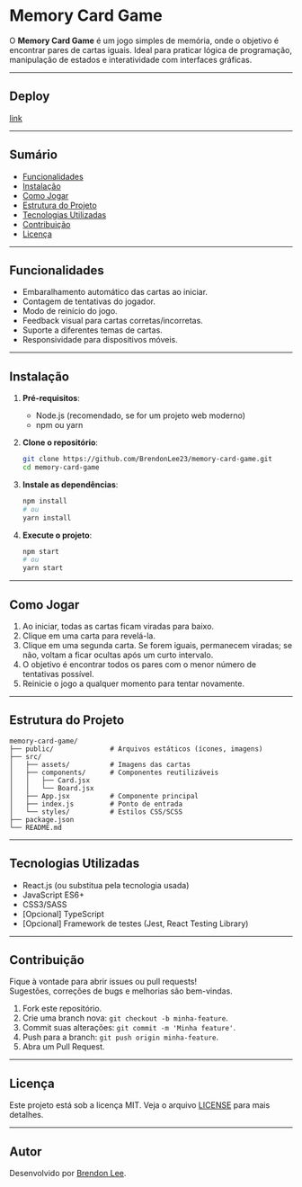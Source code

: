 # Memory Card Game

O **Memory Card Game** é um jogo simples de memória, onde o objetivo é encontrar pares de cartas iguais. Ideal para praticar lógica de programação, manipulação de estados e interatividade com interfaces gráficas.

---

## Deploy

[link](https://memory-card-game-three-pied.vercel.app/)

---

## Sumário

- [Funcionalidades](#funcionalidades)
- [Instalação](#instalação)
- [Como Jogar](#como-jogar)
- [Estrutura do Projeto](#estrutura-do-projeto)
- [Tecnologias Utilizadas](#tecnologias-utilizadas)
- [Contribuição](#contribuição)
- [Licença](#licença)

---

## Funcionalidades

- Embaralhamento automático das cartas ao iniciar.
- Contagem de tentativas do jogador.
- Modo de reinício do jogo.
- Feedback visual para cartas corretas/incorretas.
- Suporte a diferentes temas de cartas.
- Responsividade para dispositivos móveis.

---

## Instalação

1. **Pré-requisitos**:
   - Node.js (recomendado, se for um projeto web moderno)
   - npm ou yarn

2. **Clone o repositório**:
   ```bash
   git clone https://github.com/BrendonLee23/memory-card-game.git
   cd memory-card-game
   ```

3. **Instale as dependências**:
   ```bash
   npm install
   # ou
   yarn install
   ```

4. **Execute o projeto**:
   ```bash
   npm start
   # ou
   yarn start
   ```

---

## Como Jogar

1. Ao iniciar, todas as cartas ficam viradas para baixo.
2. Clique em uma carta para revelá-la.
3. Clique em uma segunda carta. Se forem iguais, permanecem viradas; se não, voltam a ficar ocultas após um curto intervalo.
4. O objetivo é encontrar todos os pares com o menor número de tentativas possível.
5. Reinicie o jogo a qualquer momento para tentar novamente.

---

## Estrutura do Projeto

```
memory-card-game/
├── public/              # Arquivos estáticos (ícones, imagens)
├── src/
│   ├── assets/          # Imagens das cartas
│   ├── components/      # Componentes reutilizáveis
│   │   ├── Card.jsx
│   │   └── Board.jsx
│   ├── App.jsx          # Componente principal
│   ├── index.js         # Ponto de entrada
│   └── styles/          # Estilos CSS/SCSS
├── package.json
└── README.md
```

---

## Tecnologias Utilizadas

- React.js (ou substitua pela tecnologia usada)
- JavaScript ES6+
- CSS3/SASS
- [Opcional] TypeScript
- [Opcional] Framework de testes (Jest, React Testing Library)

---

## Contribuição

Fique à vontade para abrir issues ou pull requests!  
Sugestões, correções de bugs e melhorias são bem-vindas.

1. Fork este repositório.
2. Crie uma branch nova: `git checkout -b minha-feature`.
3. Commit suas alterações: `git commit -m 'Minha feature'`.
4. Push para a branch: `git push origin minha-feature`.
5. Abra um Pull Request.

---

## Licença

Este projeto está sob a licença MIT. Veja o arquivo [LICENSE](LICENSE) para mais detalhes.

---

## Autor

Desenvolvido por [Brendon Lee](https://github.com/BrendonLee23).
